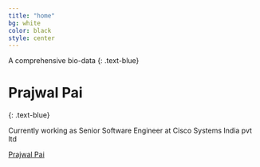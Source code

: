 ```yaml
---
title: "home"
bg: white
color: black
style: center
---
```


A comprehensive bio-data
{: .text-blue}

# Prajwal Pai
{: .text-blue}

Currently working as Senior Software Engineer at Cisco Systems India pvt ltd
<p>
<a href="mailto:prajwal.pai@gmail.com">
	<span class="fa-stack fa-lg">
		<i class="fa fa-circle fa-stack-2x"></i>
		<i class="fa fa-google fa-stack-1x" style="color: blue;"></i>
	</span>
</a>	
<a href="https://twitter.com/paiprajwal">
	<span class="fa-stack fa-lg">
		<i class="fa fa-circle fa-stack-2x"></i>
		<i class="fa fa-twitter fa-stack-1x" style="color: blue;"></i>
	</span>
</a>
<a href="https://plus.google.com/117447439732383477775">
	<span class="fa-stack fa-lg">
		<i class="fa fa-circle fa-stack-2x"></i>
		<i class="fa fa-google-plus fa-stack-1x" style="color: blue;"></i>
	</span>
</a>
<a href="https://in.linkedin.com/in/prajwalpai">
	<span class="fa-stack fa-lg">
		<i class="fa fa-circle fa-stack-2x"></i>
		<i class="fa fa-linkedin fa-stack-1x" style="color: blue;"></i>
	</span>
</a>
<a href="https://github.com/prajwalpai">
	<span class="fa-stack fa-lg">
		<i class="fa fa-circle fa-stack-2x"></i>
		<i class="fa fa-github fa-stack-1x" style="color: blue;"></i>
	</span>
</a>
</p>

<span id="forkongithub">
  <a href="{{ site.source_link }}" class="bg-blue">
    Prajwal Pai
  </a>
</span>
